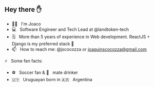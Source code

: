 ## Hey there ✋ 

- 🙋‍♂️ &nbsp; I'm Joaco
- 💻 &nbsp; Software Engineer and Tech Lead at @landtoken-tech
- 🗒️ &nbsp; More than 5 years of experience in Web development. ReactJS + Django is my preferred stack 💛
- 📫 &nbsp; How to reach me: @jscocozza or joaquinscocozza@gmail.com

⚡ &nbsp; Some fan facts:
- ⚽ &nbsp; Soccer fan & 🧉 &nbsp; mate drinker
- 🇺🇾 &nbsp; Uruguayan born in 🇦🇷 &nbsp; Argentina 


